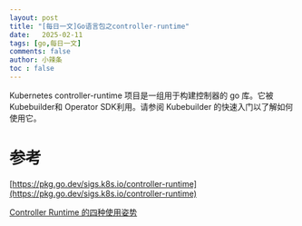 ```yaml
---
layout: post
title: "[每日一文]Go语言包之controller-runtime"
date:   2025-02-11
tags: [go,每日一文]
comments: false
author: 小辣条
toc : false
---
```


Kubernetes controller-runtime 项目是一组用于构建控制器的 go 库。它被Kubebuilder和 Operator SDK利用。请参阅 Kubebuilder 的快速入门以了解如何使用它。
<!-- more -->





# 参考
[https://pkg.go.dev/sigs.k8s.io/controller-runtime](https://pkg.go.dev/sigs.k8s.io/controller-runtime)

[Controller Runtime 的四种使用姿势](https://juejin.cn/post/7089246504128348174)
